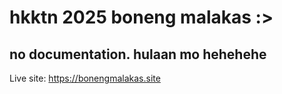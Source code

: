 # hkktn 2025 boneng malakas :>

## no documentation. hulaan mo hehehehe
Live site: https://bonengmalakas.site
